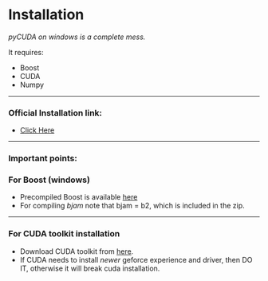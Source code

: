 # Installation

*pyCUDA on windows is a complete mess.*   

It requires:   
* Boost
* CUDA
* Numpy   
___
### Official Installation link:

* [Click Here](https://developer.nvidia.com/pycuda)

___

### Important points:   

### For Boost (windows)

* Precompiled Boost is available [here](https://sourceforge.net/projects/boost/files/boost/)   
* For compiling *bjam* note that bjam = b2, which is included in the zip.

___
   
### For CUDA toolkit installation

* Download CUDA toolkit from [here](https://developer.nvidia.com/cuda-downloads).
* If CUDA needs to install *newer* geforce experience and driver, then DO IT, otherwise it will break cuda installation.   
